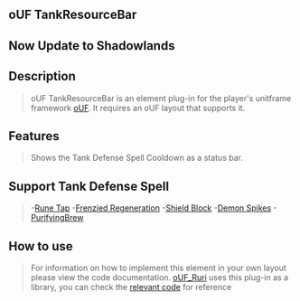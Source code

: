 ## **oUF TankResourceBar**

## Now Update to Shadowlands

## **Description** 
>oUF TankResourceBar is an element plug-in for the player's unitframe framework [oUF]("https://www.wowinterface.com/downloads/info9994-oUF.html"). It requires an oUF layout that supports it.
## **Features**

>Shows the Tank Defense Spell Cooldown as a status bar.

## **Support Tank Defense Spell** 
>-[Rune Tap]("https://www.wowhead.com/spell=194679/rune-tap") 
>-[Frenzied Regeneration]("https://www.wowhead.com/spell=22842/frenzied-regeneration") 
>-[Shield Block]("https://www.wowhead.com/spell=2565/shield-block") 
>-[Demon Spikes]("https://www.wowhead.com/spell=203720/demon-spikes") 
>-[PurifyingBrew]("https://www.wowhead.com/spell=119582/purifying-brew") 

## **How to use**

>For information on how to implement this element in your own layout please view the code documentation.
>[oUF_Ruri]("https://wowinterface.com/downloads/info24945-oUF_Ruri.html") uses this plug-in as a library, you can check the [relevant code]("https://github.com/EKE00372/oUF_Ruri/blob/master/Elements.lua#L461") for reference